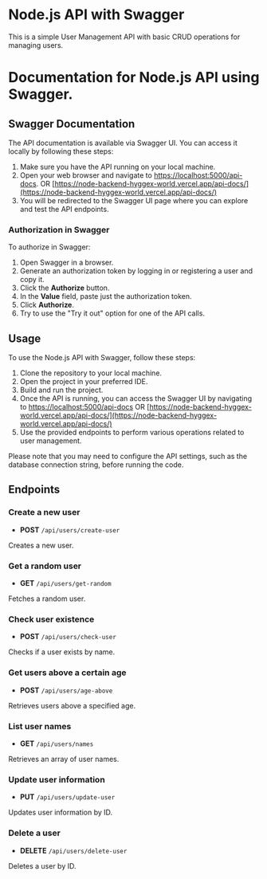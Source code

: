 # Node.js API with Swagger

This is a simple User Management API with basic CRUD operations for managing users.

# Documentation for Node.js API using Swagger.

 ## Swagger Documentation

The API documentation is available via Swagger UI. You can access it locally by following these steps:

1. Make sure you have the API running on your local machine.
2. Open your web browser and navigate to [https://localhost:5000/api-docs](https://localhost:5000/api-docs). OR [https://node-backend-hyggex-world.vercel.app/api-docs/](https://node-backend-hyggex-world.vercel.app/api-docs/)
3. You will be redirected to the Swagger UI page where you can explore and test the API endpoints.

 ### Authorization in Swagger
 To authorize in Swagger:

1. Open Swagger in a browser.
2. Generate an authorization token by logging in or registering a user and copy it.
3. Click the **Authorize** button.
4. In the **Value** field, paste just the authorization token.
5. Click **Authorize**.
6. Try to use the "Try it out" option for one of the API calls.

  ## Usage
  To use the Node.js API with Swagger, follow these steps:

 1. Clone the repository to your local machine.
 2. Open the project in your preferred IDE.
 3. Build and run the project.
 4. Once the API is running, you can access the Swagger UI by navigating to [https://localhost:5000/api-docs](https://localhost:5000/api-docs) OR [https://node-backend-hyggex-world.vercel.app/api-docs/](https://node-backend-hyggex-world.vercel.app/api-docs/)
 5. Use the provided endpoints to perform various operations related to user management.

 Please note that you may need to configure the API settings, such as the database connection string, before running the code.

## Endpoints

### Create a new user
  
- **POST** `/api/users/create-user`

Creates a new user.

### Get a random user

- **GET** `/api/users/get-random`

Fetches a random user.

### Check user existence

- **POST** `/api/users/check-user`

Checks if a user exists by name.

### Get users above a certain age

- **POST** `/api/users/age-above`

Retrieves users above a specified age.

### List user names

- **GET** `/api/users/names`

Retrieves an array of user names.

### Update user information

- **PUT** `/api/users/update-user`

Updates user information by ID.

### Delete a user

- **DELETE** `/api/users/delete-user`

Deletes a user by ID.